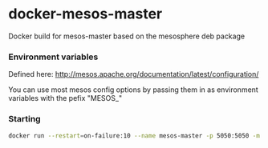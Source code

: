 # docker-mesos-master
Docker build for mesos-master based on the mesosphere deb package

### Environment variables
Defined here:
http://mesos.apache.org/documentation/latest/configuration/

You can use most mesos config options by passing them in as environment variables with the pefix "MESOS_"

### Starting

```bash
docker run --restart=on-failure:10 --name mesos-master -p 5050:5050 -m 1g -e MESOS_ZK=zk://pet100:2181,pet110:2181,pet120:2181/mesos -e MESOS_CLUSTER=factual-mesosphere -e MESOS_WORK_DIR=/disk/ssd/data/mesos-master -e MESOS_LOG_DIR=/var/log/mesos/ -e MESOS_QUORUM=2 boritzio/docker-mesos-master
```
